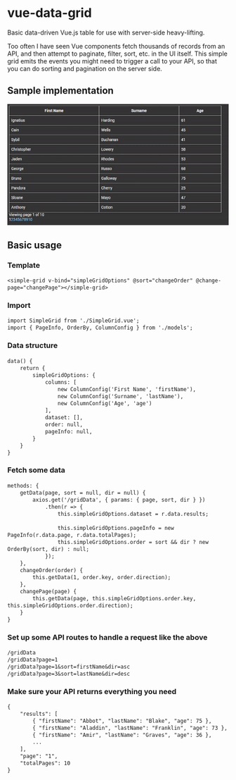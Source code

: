 # vue-data-grid
Basic data-driven Vue.js table for use with server-side heavy-lifting.

Too often I have seen Vue components fetch thousands of records from an API, and then attempt to paginate, filter, sort, etc. in the UI itself. This simple grid emits the events you might need to trigger a call to your API, so that you can do sorting and pagination on the server side.

## Sample implementation
![Data grid in action](https://raw.githubusercontent.com/kburton-dev/vue-data-grid/master/sample.gif)

## Basic usage

### Template
```
<simple-grid v-bind="simpleGridOptions" @sort="changeOrder" @change-page="changePage"></simple-grid>
```

### Import
```
import SimpleGrid from './SimpleGrid.vue';
import { PageInfo, OrderBy, ColumnConfig } from './models';
```

### Data structure
```
data() {
    return {
        simpleGridOptions: {
            columns: [
                new ColumnConfig('First Name', 'firstName'),
                new ColumnConfig('Surname', 'lastName'),
                new ColumnConfig('Age', 'age')
            ],
            dataset: [],
            order: null,
            pageInfo: null,
        }
    }
}
```

### Fetch some data
```
methods: {
    getData(page, sort = null, dir = null) {
        axios.get('/gridData', { params: { page, sort, dir } })
            .then(r => {
                this.simpleGridOptions.dataset = r.data.results;

                this.simpleGridOptions.pageInfo = new PageInfo(r.data.page, r.data.totalPages);
                this.simpleGridOptions.order = sort && dir ? new OrderBy(sort, dir) : null;
            });
    },
    changeOrder(order) {
        this.getData(1, order.key, order.direction);
    },
    changePage(page) {
        this.getData(page, this.simpleGridOptions.order.key, this.simpleGridOptions.order.direction);
    }
}
```
### Set up some API routes to handle a request like the above
```
/gridData
/gridData?page=1
/gridData?page=1&sort=firstName&dir=asc
/gridData?page=3&sort=lastName&dir=desc
```
### Make sure your API returns everything you need
```
{
    "results": [
        { "firstName": "Abbot", "lastName": "Blake", "age": 75 },
        { "firstName": "Aladdin", "lastName": "Franklin", "age": 73 },
        { "firstName": "Amir", "lastName": "Graves", "age": 36 },
        ...
    ],
    "page": "1",
    "totalPages": 10
}
```